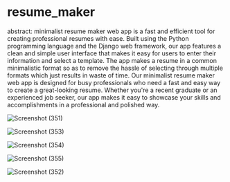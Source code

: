 # resume_maker
abstract:
minimalist resume maker web app is a fast and efficient tool for creating professional resumes with ease. Built using the Python programming language and the Django web framework, our app features a clean and simple user interface that makes it easy for users to enter their information and select a template.
The app makes a resume in a common minimalistic format so as to remove the hassle of selecting through multiple formats which just results in waste of time. 
Our minimalist resume maker web app is designed for busy professionals who need a fast and easy way to create a great-looking resume. Whether you're a recent graduate or an experienced job seeker, our app makes it easy to showcase your skills and accomplishments in a professional and polished way.




![Screenshot (351)](https://user-images.githubusercontent.com/80153286/226079303-b255371a-6018-49aa-bca4-e6fa0b9d78a8.png)

![Screenshot (353)](https://user-images.githubusercontent.com/80153286/226079300-43dcbb7f-ad3e-435d-bb3a-5a8a7fc40880.png)

![Screenshot (354)](https://user-images.githubusercontent.com/80153286/226079301-20464690-52bd-4797-a02f-8fad652ff58a.png)

![Screenshot (355)](https://user-images.githubusercontent.com/80153286/226079302-78cad3d7-25de-4320-a980-52af71c743bd.png)

![Screenshot (352)](https://user-images.githubusercontent.com/80153286/226079288-7cfcf0ba-f38d-47d1-9d2e-36037d306198.png)
